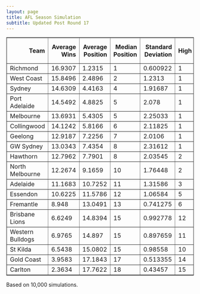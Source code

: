 ```yaml
---
layout: page
title: AFL Season Simulation
subtitle: Updated Post Round 17
---
```

<table border="1" class="dataframe">   <thead>     <tr style="text-align: right;">       <th>Team</th>       <th>Average Wins</th>       <th>Average Position</th>       <th>Median Position</th>       <th>Standard Deviation</th>       <th>High</th>       <th>Low</th>       <th>Finals Prob</th>       <th>Top 4 Prob</th>       <th>Minor Premier Prob</th>       <th>Bottom 4 Prob</th>       <th>Wooden Spoon Prob</th>       <th>Premiership Prob</th>     </tr>   </thead>   <tbody>     <tr>       <td>Richmond</td>       <td>16.9307</td>       <td>1.2315</td>       <td>1</td>       <td>0.600922</td>       <td>1</td>       <td>8</td>       <td>100</td>       <td>99.52</td>       <td>82.8</td>       <td>0</td>       <td>0</td>       <td>48.59</td>     </tr>     <tr>       <td>West Coast</td>       <td>15.8496</td>       <td>2.4896</td>       <td>2</td>       <td>1.2313</td>       <td>1</td>       <td>10</td>       <td>99.87</td>       <td>92.22</td>       <td>13.17</td>       <td>0</td>       <td>0</td>       <td>12.64</td>     </tr>     <tr>       <td>Sydney</td>       <td>14.6309</td>       <td>4.4163</td>       <td>4</td>       <td>1.91687</td>       <td>1</td>       <td>11</td>       <td>96.39</td>       <td>59.38</td>       <td>1.3</td>       <td>0</td>       <td>0</td>       <td>7.45</td>     </tr>     <tr>       <td>Port Adelaide</td>       <td>14.5492</td>       <td>4.8825</td>       <td>5</td>       <td>2.078</td>       <td>1</td>       <td>12</td>       <td>93.51</td>       <td>49.52</td>       <td>1.41</td>       <td>0</td>       <td>0</td>       <td>7.77</td>     </tr>     <tr>       <td>Melbourne</td>       <td>13.6931</td>       <td>5.4305</td>       <td>5</td>       <td>2.25033</td>       <td>1</td>       <td>12</td>       <td>89.22</td>       <td>39.24</td>       <td>0.32</td>       <td>0</td>       <td>0</td>       <td>10.86</td>     </tr>     <tr>       <td>Collingwood</td>       <td>14.1242</td>       <td>5.8166</td>       <td>6</td>       <td>2.11825</td>       <td>1</td>       <td>12</td>       <td>88.37</td>       <td>29.19</td>       <td>0.96</td>       <td>0</td>       <td>0</td>       <td>4.13</td>     </tr>     <tr>       <td>Geelong</td>       <td>12.9187</td>       <td>7.2256</td>       <td>7</td>       <td>2.0106</td>       <td>1</td>       <td>13</td>       <td>70.85</td>       <td>9.92</td>       <td>0.01</td>       <td>0</td>       <td>0</td>       <td>2.91</td>     </tr>     <tr>       <td>GW Sydney</td>       <td>13.0343</td>       <td>7.4354</td>       <td>8</td>       <td>2.31612</td>       <td>1</td>       <td>13</td>       <td>64.25</td>       <td>12.6</td>       <td>0.03</td>       <td>0</td>       <td>0</td>       <td>2.63</td>     </tr>     <tr>       <td>Hawthorn</td>       <td>12.7962</td>       <td>7.7901</td>       <td>8</td>       <td>2.03545</td>       <td>2</td>       <td>13</td>       <td>59.22</td>       <td>6.77</td>       <td>0</td>       <td>0</td>       <td>0</td>       <td>2.3</td>     </tr>     <tr>       <td>North Melbourne</td>       <td>12.2674</td>       <td>9.1659</td>       <td>10</td>       <td>1.76448</td>       <td>2</td>       <td>14</td>       <td>29.27</td>       <td>1.55</td>       <td>0</td>       <td>0</td>       <td>0</td>       <td>0.61</td>     </tr>     <tr>       <td>Adelaide</td>       <td>11.1683</td>       <td>10.7252</td>       <td>11</td>       <td>1.31586</td>       <td>3</td>       <td>15</td>       <td>7.06</td>       <td>0.09</td>       <td>0</td>       <td>0.02</td>       <td>0</td>       <td>0.07</td>     </tr>     <tr>       <td>Essendon</td>       <td>10.6225</td>       <td>11.5786</td>       <td>12</td>       <td>1.06584</td>       <td>5</td>       <td>15</td>       <td>1.93</td>       <td>0</td>       <td>0</td>       <td>0.05</td>       <td>0</td>       <td>0.04</td>     </tr>     <tr>       <td>Fremantle</td>       <td>8.948</td>       <td>13.0491</td>       <td>13</td>       <td>0.741275</td>       <td>6</td>       <td>16</td>       <td>0.06</td>       <td>0</td>       <td>0</td>       <td>3.24</td>       <td>0</td>       <td>0</td>     </tr>     <tr>       <td>Brisbane Lions</td>       <td>6.6249</td>       <td>14.8394</td>       <td>15</td>       <td>0.992778</td>       <td>12</td>       <td>18</td>       <td>0</td>       <td>0</td>       <td>0</td>       <td>62.64</td>       <td>0.03</td>       <td>0</td>     </tr>     <tr>       <td>Western Bulldogs</td>       <td>6.9765</td>       <td>14.897</td>       <td>15</td>       <td>0.897659</td>       <td>11</td>       <td>17</td>       <td>0</td>       <td>0</td>       <td>0</td>       <td>63.45</td>       <td>0</td>       <td>0</td>     </tr>     <tr>       <td>St Kilda</td>       <td>6.5438</td>       <td>15.0802</td>       <td>15</td>       <td>0.98558</td>       <td>10</td>       <td>18</td>       <td>0</td>       <td>0</td>       <td>0</td>       <td>70.65</td>       <td>0.01</td>       <td>0</td>     </tr>     <tr>       <td>Gold Coast</td>       <td>3.9583</td>       <td>17.1843</td>       <td>17</td>       <td>0.513355</td>       <td>14</td>       <td>18</td>       <td>0</td>       <td>0</td>       <td>0</td>       <td>99.95</td>       <td>23.38</td>       <td>0</td>     </tr>     <tr>       <td>Carlton</td>       <td>2.3634</td>       <td>17.7622</td>       <td>18</td>       <td>0.43457</td>       <td>15</td>       <td>18</td>       <td>0</td>       <td>0</td>       <td>0</td>       <td>100</td>       <td>76.58</td>       <td>0</td>     </tr>   </tbody> </table>
<p>Based on 10,000 simulations.</p>


